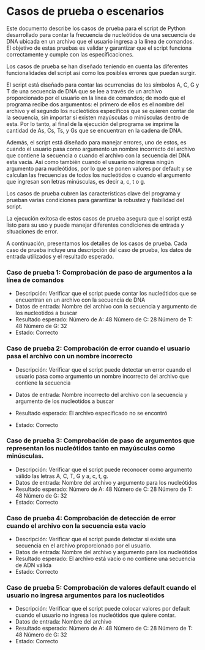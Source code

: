 # Casos de prueba o escenarios

Este documento describe los casos de prueba para el script de Python desarrollado para contar la frecuencia de nucleótidos de una secuencia de DNA ubicada en un archivo que el usuario ingresa a la línea de comandos. El objetivo de estas pruebas es validar y garantizar que el script funciona correctamente y cumple con las especificaciones.

Los casos de prueba se han diseñado teniendo en cuenta las diferentes funcionalidades del script así como los posibles errores que puedan surgir.

El script está diseñado para contar las ocurrencias de los símbolos A, C, G y T de una secuencia de DNA que se lee a través de un archivo proporcionado por el usuario en la línea de comandos; de modo que el programa recibe dos argumentos: el primero de ellos es el nombre del archivo y el segundo los nucleótidos específicos que se quieren contar de la secuencia, sin importar si existen mayúsculas o minúsculas dentro de esta. Por lo tanto, al final de la ejecución del programa se imprime la cantidad de As, Cs, Ts, y Gs que se encuentran en la cadena de DNA.

Además, el script está diseñado para manejar errores, uno de estos, es cuando el usuario pasa como argumento un nombre incorrecto del archivo que contiene la secuencia o cuando el archivo con la secuencia del DNA esta vacía. Así como también cuando el usuario no ingresa ningún argumento para nucleótidos, por lo que se ponen valores por default y se calculan las frecuencias de todos los nucleótidos o cuando el argumento que ingresan son letras minúsculas, es decir a, c, t o g. 

Los casos de prueba cubren las características clave del programa y prueban varias condiciones para garantizar la robustez y fiabilidad del script.

La ejecución exitosa de estos casos de prueba asegura que el script está listo para su uso y puede manejar diferentes condiciones de entrada y situaciones de error.

A continuación, presentamos los detalles de los casos de prueba. Cada caso de prueba incluye una descripción del caso de prueba, los datos de entrada utilizados y el resultado esperado.
    
    
### Caso de prueba 1: Comprobación de paso de argumentos a la línea de comandos

- Descripción: Verificar que el script puede contar los nucleótidos que se encuentran en un archivo con la secuencia de DNA 
- Datos de entrada: Nombre del archivo con la secuencia y argumento de los nucleotidos a buscar
- Resultado esperado: 
Número de A: 48
Número de C: 28
Número de T: 48
Número de G: 32
- Estado: Correcto

### Caso de prueba 2: Comprobación de error cuando el usuario pasa el archivo con un nombre incorrecto

- Descripción: Verificar que el script puede detectar un error cuando el usuario pasa como argumento un nombre incorrecto del archivo que contiene la secuencia

- Datos de entrada: Nombre incorrecto del archivo con la secuencia y argumento de los nucleotidos a buscar

- Resultado esperado: El archivo especificado no se encontró

- Estado: Correcto

### Caso de prueba 3: Comprobación de paso de argumentos que representan los nucleótidos tanto en mayúsculas como minúsculas. 

- Descripción: Verificar que el script puede reconocer como argumento válido las letras A, C, T, G y a, c, t, g.
- Datos de entrada: Nombre del archivo y argumento para los nucleótidos
- Resultado esperado: 
Número de A: 48
Número de C: 28
Número de T: 48
Número de G: 32
- Estado: Correcto

### Caso de prueba 4: Comprobación de detección de error cuando el archivo con la secuencia esta vacío

- Descripción: Verificar que el script puede detectar si existe una secuencia en el archivo proporcionado por el usuario. 
- Datos de entrada: Nombre del archivo y argumento para los nucleótidos
- Resultado esperado: El archivo está vacío o no contiene una secuencia de ADN válida
- Estado: Correcto

### Caso de prueba 5: Comprobación de valores default cuando el usuario no ingresa argumentos para los nucleotidos
- Descripción: Verificar que el script puede colocar valores por default cuando el usuario no ingresa los nucleótidos que quiere contar. 
- Datos de entrada: Nombre del archivo 
- Resultado esperado: 
Número de A: 48
Número de C: 28
Número de T: 48
Número de G: 32
- Estado: Correcto
